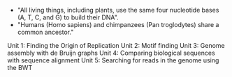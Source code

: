 - "All living things, including plants, use the same four nucleotide bases (A, T, C, and G) to build their DNA".
- "Humans (Homo sapiens) and chimpanzees (Pan troglodytes) share a common ancestor."

Unit 1: Finding the Origin of Replication 
Unit 2: Motif finding
Unit 3: Genome assembly with de Bruijn graphs 
Unit 4: Comparing biological sequences with sequence alignment
Unit 5: Searching for reads in the genome using the BWT

